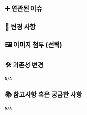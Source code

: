 <!-- MR 제목은 다음을 참고해서 작성해주세요.
[#issue] type: Short (50 chars or less) summary of changes
ex. [S12P31A202-1] feat: Summarize changes in around 50 characters or less 
-->

## ➕ 연관된 이슈

<!-- GitLab Issues나 Jira 등 관련된 이슈를 작성해주세요.-->
<!-- GitLab Issues: Fixes #issue -->
<!-- Jira: S12P31A202-number -->

## 🔎 변경 사항

<!-- 변경 사항에 대해 설명해주세요. -->

## 🖼️ 이미지 첨부 (선택)

<!--<img src="파일 주소" width="30%" height="30%"/> -->

## 🛠️ 의존성 변경

<!-- 새로 추가한 의존성이 있다면 작성해주세요. -->
<!-- 만약 없다면, N/A라고 작성해주세요. -->

```
N/A
```

## 📚 참고사항 혹은 궁금한 사항

<!-- 리뷰어가 참고해야 할 사항이 있거나 궁금한 사항이 있는 경우 작성해주세요.
(ex. react-query 라이브러리를 추가했습니다. pull 받으신 후에 npm i / yarn 입력해주세요.)
(ex. query를 어떻게 사용해야 하는지 모르겠습니다. 방법 좀 공유해주세요.) 
(ex. table join SQL문을 어떻게 작성해야하는지 모르겠습니다. 참고한 링크 공유합니다. -->

```
N/A
```
